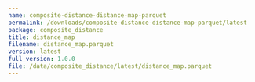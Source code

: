 ```yaml
---
name: composite-distance-distance-map-parquet
permalink: /downloads/composite-distance-distance-map-parquet/latest
package: composite_distance
title: distance_map
filename: distance_map.parquet
version: latest
full_version: 1.0.0
file: /data/composite_distance/latest/distance_map.parquet
---
```

